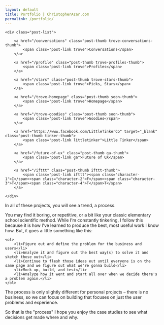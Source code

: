 ```yaml
---
layout: default
title: Portfolio | ChristopherAzar.com
permalink: /portfolio/
---
```


<!-- <h1 class="mess">WORK IN PROGRESS </h1>
<h3 class="mess">(aren't we all)</h3>-->

<div class="portfolio-index-content">

    <div class="post-list">

        <a href="/conversations" class="post-thumb trove-conversations-thumb">
            <span class="post-link trove">Conversations</span>
        </a>

        <a href="/profile" class="post-thumb trove-profiles-thumb">
            <span class="post-link trove">Profiles</span>
        </a>

        <a href="/stars" class="post-thumb trove-stars-thumb">
            <span class="post-link trove">Picks, Stars</span>
        </a>

        <a href="/trove-homepage" class="post-thumb soon-thumb">
            <span class="post-link trove">Homepage</span>
        </a>

        <a href="/trove-goodies" class="post-thumb soon-thumb">
            <span class="post-link trove">Goodies</span>
        </a>

        <a href="https://www.facebook.com/LittleTinkerCo" target="_blank" class="post-thumb tinker-thumb">
            <span class="post-link littletinker">Little Tinker</span>
        </a>

        <a href="/future-of-ux" class="post-thumb ga-thumb">
            <span class="post-link ga">Future of UX</span>
        </a>

        <a href="/ifttt" class="post-thumb ifttt-thumb">
            <span class="post-link ifttt"><span class="character-1">I</span><span class="character-2">F</span><span class="character-3">T</span><span class="character-4">T</span>T</span>
        </a>

    </div>

<p>In all of these projects, you will see a trend, a process.</p>

<p>You may find it boring, or repetitive, or a bit like your classic elementary school scientific method. While I'm constantly tinkering, I follow this because it is how I've learned to produce the best, most useful work I know how. But, it goes a little something like this:</p>

    <ol>
        <li>Figure out and define the problem for the business and users</li>
        <li>Analyze it and figure out the best way(s) to solve it and sketch those out</li>
        <li>Continue to flesh those ideas out until everyone is on the same page and we figure out what we're gonna build</li>
        <li>Mock up, build, and test</li>
        <li>Analyze how it went and start all over when we decide there's a problem again.</li>
    </ol>

<p>The process is only slightly different for personal projects – there is no business, so we can focus on building that focuses on just the user problems and experience.</p>

<p>So that is the "process" I hope you enjoy the case studies to see what decisions get made where and why.</p>

</div>
